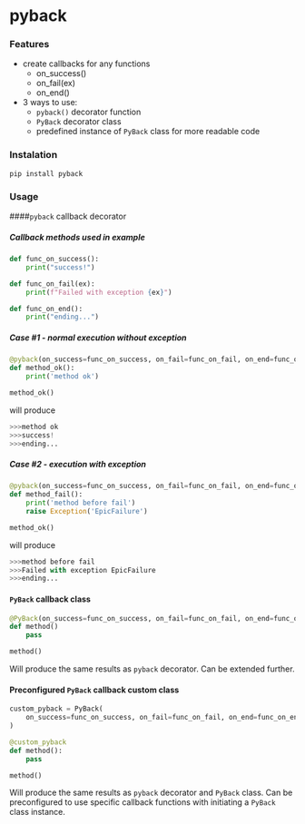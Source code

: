 # pyback

### Features

- create callbacks for any functions
	- on_success()
	- on_fail(ex)
	- on_end()
- 3 ways to use:
	- `pyback()` decorator function
	- `PyBack` decorator class
	- predefined instance of `PyBack` class for more readable code

### Instalation
`pip install pyback`

### Usage

####```pyback``` callback decorator

##### Callback methods used in example
```python
def func_on_success():
    print("success!")

def func_on_fail(ex):
    print(f"Failed with exception {ex}")

def func_on_end():
    print("ending...")
```
##### Case #1 - normal execution without exception
```python
@pyback(on_success=func_on_success, on_fail=func_on_fail, on_end=func_on_end)
def method_ok():
    print('method ok')

method_ok()
```
will produce
```python
>>>method ok
>>>success!
>>>ending...
```
##### Case #2 - execution with exception
```python
@pyback(on_success=func_on_success, on_fail=func_on_fail, on_end=func_on_end)
def method_fail():
    print('method before fail')
	raise Exception('EpicFailure')

method_ok()
```
will produce
```python
>>>method before fail
>>>Failed with exception EpicFailure
>>>ending...
```
#### ```PyBack``` callback class
```python
@PyBack(on_success=func_on_success, on_fail=func_on_fail, on_end=func_on_end)
def method()
    pass

method()
```
Will produce the same results as `pyback` decorator. Can be extended further.

#### Preconfigured ```PyBack``` callback custom class
```python
custom_pyback = PyBack(
    on_success=func_on_success, on_fail=func_on_fail, on_end=func_on_end
)

@custom_pyback
def method():
    pass

method()
```
Will produce the same results as `pyback` decorator and `PyBack` class. Can be preconfigured to use specific callback functions with initiating a `PyBack` class instance.
